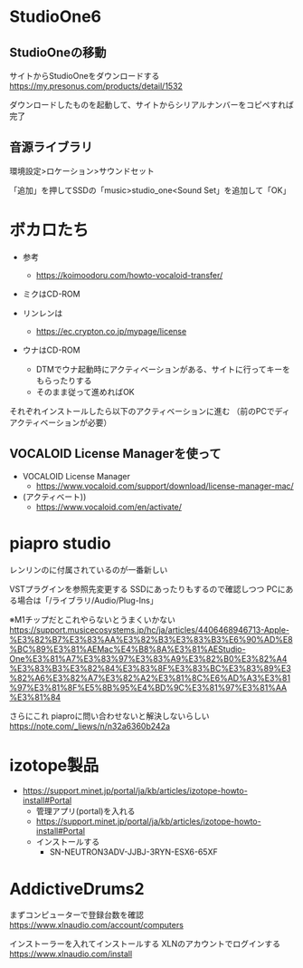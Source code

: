 
# StudioOne6 

## StudioOneの移動

サイトからStudioOneをダウンロードする
https://my.presonus.com/products/detail/1532

ダウンロードしたものを起動して、サイトからシリアルナンバーをコピペすれば完了


## 音源ライブラリ

環境設定>ロケーション>サウンドセット

「追加」を押してSSDの「music>studio_one<Sound Set」を追加して「OK」


# ボカロたち

- 参考
	- https://koimoodoru.com/howto-vocaloid-transfer/

- ミクはCD-ROM
- リンレンは
	- https://ec.crypton.co.jp/mypage/license
- ウナはCD-ROM
	- DTMでウナ起動時にアクティベーションがある、サイトに行ってキーをもらったりする
	- そのまま従って進めればOK

それぞれインストールしたら以下のアクティベーションに進む
（前のPCでディアクティベーションが必要）

## VOCALOID License Managerを使って

- VOCALOID License Manager
	- https://www.vocaloid.com/support/download/license-manager-mac/
- (アクティベート))
	- https://www.vocaloid.com/en/activate/


# piapro studio

レンリンのに付属されているのが一番新しい

VSTプラグインを参照先変更する
SSDにあったりもするので確認しつつ
PCにある場合は「/ライブラリ/Audio/Plug-Ins」

※M1チップだとこれやらないとうまくいかない
https://support.musicecosystems.jp/hc/ja/articles/4406468946713-Apple-%E3%82%B7%E3%83%AA%E3%82%B3%E3%83%B3%E6%90%AD%E8%BC%89%E3%81%AEMac%E4%B8%8A%E3%81%AEStudio-One%E3%81%A7%E3%83%97%E3%83%A9%E3%82%B0%E3%82%A4%E3%83%B3%E3%82%84%E3%83%8F%E3%83%BC%E3%83%89%E3%82%A6%E3%82%A7%E3%82%A2%E3%81%8C%E6%AD%A3%E3%81%97%E3%81%8F%E5%8B%95%E4%BD%9C%E3%81%97%E3%81%AA%E3%81%84

さらにこれ
piaproに問い合わせないと解決しないらしい
https://note.com/_liews/n/n32a6360b242a

# izotope製品

- https://support.minet.jp/portal/ja/kb/articles/izotope-howto-install#Portal
	- 管理アプリ(portal)を入れる
	- https://support.minet.jp/portal/ja/kb/articles/izotope-howto-install#Portal
	- インストールする
		- SN-NEUTRON3ADV-JJBJ-3RYN-ESX6-65XF

# AddictiveDrums2

まずコンピューターで登録台数を確認
https://www.xlnaudio.com/account/computers

インストーラーを入れてインストールする
XLNのアカウントでログインする
https://www.xlnaudio.com/install
